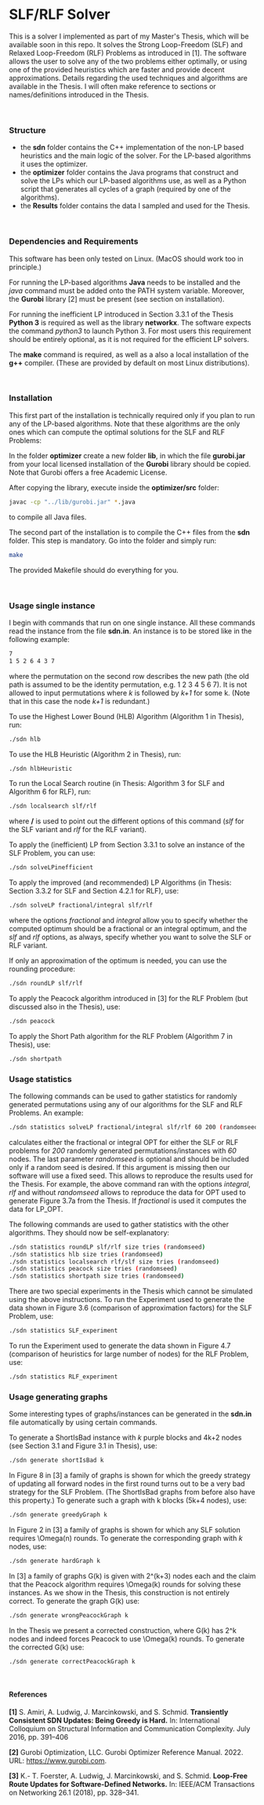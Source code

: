 # SLF/RLF Solver

This is a solver I implemented as part of my Master's Thesis, which will be available soon in this repo. It solves the Strong Loop-Freedom (SLF) and Relaxed Loop-Freedom (RLF) Problems as introduced in [1]. The software allows the user to solve any of the two problems either optimally, or using one of the provided heuristics which are faster and provide decent approximations. Details regarding the used techniques and algorithms are available in the Thesis. I will often make reference to sections or names/definitions introduced in the Thesis.

&nbsp;

### Structure
- the **sdn** folder contains the C++ implementation of the non-LP based heuristics and the main logic of the solver. For the LP-based algorithms it uses the optimizer.
- the **optimizer** folder contains the Java programs that construct and solve the LPs which our LP-based algorithms use, as well as a Python script that generates all cycles of a graph (required by one of the algorithms).
- the **Results** folder contains the data I sampled and used for the Thesis.

&nbsp;

### Dependencies and Requirements

This software has been only tested on Linux. (MacOS should work too in principle.)

For running the LP-based algorithms **Java** needs to be installed and the *java* command must be added onto the PATH system variable. Moreover, the **Gurobi** library [2] must be present (see section on installation).

For running the inefficient LP introduced in Section 3.3.1 of the Thesis **Python 3** is required as well as the library **networkx**. The software expects the command *python3* to launch Python 3. For most users this requirement should be entirely optional, as it is not required for the efficient LP solvers.

The **make** command is required, as well as a also a local installation of the **g++** compiler. (These are provided by default on most Linux distributions).

&nbsp;

### Installation

This first part of the installation is technically required only if you plan to run any of the LP-based algorithms. Note that these algorithms are the only ones which can compute the optimal solutions for the SLF and RLF Problems:

In the folder **optimizer** create a new folder **lib**, in which the file **gurobi.jar** from your local licensed installation of the **Gurobi** library should be copied. Note that Gurobi offers a free Academic License.

After copying the library, execute inside the **optimizer/src** folder:
```sh
javac -cp "../lib/gurobi.jar" *.java
```
to  compile all Java files. 

The second part of the installation is to compile the C++ files from the **sdn** folder. This step is mandatory. Go into the folder and simply run:
```sh
make
```
The provided Makefile should do everything for you.

&nbsp;

### Usage single instance

I begin with commands that run on one single instance. All these commands read the instance from the file **sdn.in**. An instance is to be stored like in the following example:
```sh
7
1 5 2 6 4 3 7 
```
where the permutation on the second row describes the new path (the old path is assumed to be the identity permutation, e.g. 1 2 3 4 5 6 7). It is not allowed to input permutations where *k* is followed by *k+1* for some k. (Note that in this case the node *k+1* is redundant.)


To use the Highest Lower Bound (HLB) Algorithm (Algorithm 1 in Thesis), run:
```sh
./sdn hlb
```
To use the HLB Heuristic (Algorithm 2 in Thesis), run:
```sh
./sdn hlbHeuristic
```
To run the Local Search routine (in Thesis: Algorithm 3 for SLF and Algorithm 6 for RLF), run:
```sh
./sdn localsearch slf/rlf
```
where **/** is used to point out the different options of this command (*slf* for the SLF variant and *rlf* for the RLF variant).

To apply the (inefficient) LP from Section 3.3.1 to solve an instance of the SLF Problem, you can use:
```sh
./sdn solveLPinefficient
```

To apply the improved (and recommended) LP Algorithms (in Thesis: Section 3.3.2 for SLF and Section 4.2.1 for RLF), use:
```sh
./sdn solveLP fractional/integral slf/rlf
```
where the options *fractional* and *integral* allow you to specify whether the computed optimum should be a fractional or an integral optimum, and the *slf* and *rlf* options, as always, specify whether you want to solve the SLF or RLF variant.

If only an approximation of the optimum is needed, you can use the rounding procedure:
```sh
./sdn roundLP slf/rlf
```

To apply the Peacock algorithm introduced in [3] for the RLF Problem (but discussed also in the Thesis), use:
```sh
./sdn peacock
```
To apply the Short Path algorithm for the RLF Problem (Algorithm 7 in Thesis), use:
```sh
./sdn shortpath
```

### Usage statistics

The following commands can be used to gather statistics for randomly generated permutations using any of our algorithms for the SLF and RLF Problems. An example:
```sh
./sdn statistics solveLP fractional/integral slf/rlf 60 200 (randomseed)
```
calculates either the fractional or integral OPT for either the SLF or RLF problems for *200* randomly generated permutations/instances with *60* nodes. The last parameter *randomseed* is optional and should be included only if a random seed is desired. If this argument is missing then our software will use a fixed seed. This allows to reproduce the results used for the Thesis. For example, the above command ran with the options *integral*, *rlf* and without *randomseed* allows to reproduce the data for OPT used to generate Figure 3.7a from the Thesis. If *fractional* is used it computes the data for LP_OPT.

The following commands are used to gather statistics with the other algorithms. They should now be self-explanatory:
```sh
./sdn statistics roundLP slf/rlf size tries (randomseed)
./sdn statistics hlb size tries (randomseed)
./sdn statistics localsearch rlf/slf size tries (randomseed)
./sdn statistics peacock size tries (randomseed)
./sdn statistics shortpath size tries (randomseed)
```
There are two special experiments in the Thesis which cannot be simulated using the above instructions. To run the Experiment used to generate the data shown in Figure 3.6 (comparison of approximation factors) for the SLF Problem, use:
```sh
./sdn statistics SLF_experiment
```
To run the Experiment used to generate the data shown in Figure 4.7 (comparison of heuristics for large number of nodes) for the RLF Problem, use:
```sh
./sdn statistics RLF_experiment
```

### Usage generating graphs
Some interesting types of graphs/instances can be generated in the **sdn.in** file automatically by using certain commands. 

To generate a ShortIsBad instance with *k* purple blocks and 4k+2 nodes (see Section 3.1 and Figure 3.1 in Thesis), use:
```sh
./sdn generate shortIsBad k
```
In Figure 8 in [3] a family of graphs is shown for which the greedy strategy of updating all forward nodes in the first round turns out to be a very bad strategy for the SLF Problem. (The ShortIsBad graphs from before also have this property.) To generate such a graph with k blocks (5k+4 nodes), use:
```sh
./sdn generate greedyGraph k
```
In Figure 2 in [3] a family of graphs is shown for which any SLF solution requires \Omega(n) rounds. To generate the corresponding graph with *k* nodes, use:
```sh
./sdn generate hardGraph k
```
In [3] a family of graphs G(k) is given with 2^(k+3) nodes each and the claim that the Peacock algorithm requires \Omega(k) rounds for solving these instances. As we show in the Thesis, this construction is not entirely correct. To generate the graph G(k) use:
```sh
./sdn generate wrongPeacockGraph k
```
In the Thesis we present a corrected construction, where G(k) has 2^k nodes and indeed forces Peacock to use \Omega(k) rounds. To generate the corrected G(k) use:
```sh
./sdn generate correctPeacockGraph k
```

&nbsp;
&nbsp;
&nbsp;

#### References
**[1]** S. Amiri, A. Ludwig, J. Marcinkowski, and S. Schmid. **Transiently Consistent SDN Updates: Being Greedy is Hard.** In: International Colloquium on Structural Information and Communication Complexity. July 2016, pp. 391–406

**[2]** Gurobi Optimization, LLC. Gurobi Optimizer Reference Manual. 2022. URL: https://www.gurobi.com.

**[3]** K.- T. Foerster, A. Ludwig, J. Marcinkowski, and S. Schmid. **Loop-Free Route Updates for Software-Defined Networks.** In: IEEE/ACM Transactions on Networking 26.1 (2018), pp. 328–341.

